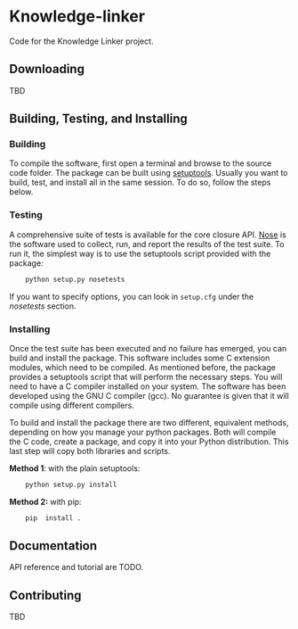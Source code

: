 Knowledge-linker
================

Code for the Knowledge Linker project.

## Downloading

TBD

## Building, Testing, and Installing

### Building

To compile the software, first open a terminal and browse to the source code
folder. The package can be built using
[setuptools](//setuptools.readthedocs.io). Usually you want to build, test, and
install all in the same session. To do so, follow the steps below.

### Testing

A comprehensive suite of tests is available for the core closure API.
[Nose](http://nose.readthedocs.org) is the software used to collect, run, and
report the results of the test suite. To run it, the simplest way is to use the
setuptools script provided with the package:

```bash
    python setup.py nosetests
```

If you want to specify options, you can look in `setup.cfg` under the
_nosetests_ section.

### Installing

Once the test suite has been executed and no failure has emerged, you can build
and install the package. This software includes some C extension modules, which
need to be compiled. As mentioned before, the package provides a setuptools
script that will perform the necessary steps. You will need to have a C
compiler installed on your system. The software has been developed using the
GNU C compiler (gcc). No guarantee is given that it will compile using
different compilers. 

To build and install the package there are two different, equivalent methods,
depending on how you manage your python packages. Both will compile the C code,
create a package, and copy it into your Python distribution. This last step
will copy both libraries and scripts.

__Method 1__: with the plain setuptools:

```bash
    python setup.py install
```

__Method 2:__ with pip:

```bash
    pip  install .
```

## Documentation

API reference and tutorial are TODO.

## Contributing

TBD
